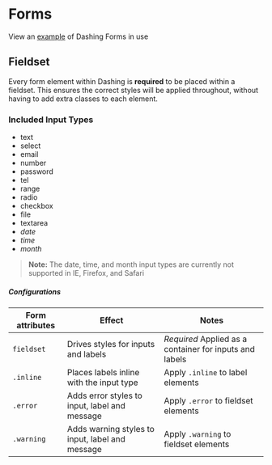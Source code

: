 # Forms
View an [example](http://dashframework.github.io/dashing/sass/modules/forms/example.html) of Dashing Forms in use

## Fieldset
Every form element within Dashing is **required** to be placed within a fieldset. This ensures the correct styles will be applied throughout, without having to add extra classes to each element.

### Included Input Types
* text
* select
* email
* number
* password
* tel
* range
* radio
* checkbox
* file
* textarea
* *date*
* *time*
* *month*

> **Note:** The date, time, and month input types are currently not supported in IE, Firefox, and Safari

##### Configurations
| Form attributes        | Effect                                           | Notes                                                     |
|------------------------|--------------------------------------------------|-----------------------------------------------------------|
| `fieldset`             | Drives styles for inputs and labels              | *Required* Applied as a container for inputs and labels   |
| `.inline`              | Places labels inline with the input type         | Apply `.inline` to label elements                         |
| `.error`               | Adds error styles to input, label and message    | Apply `.error` to fieldset elements                       |
| `.warning`             | Adds warning styles to input, label and message  | Apply `.warning` to fieldset elements                     |
